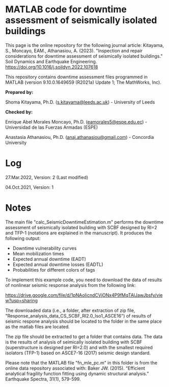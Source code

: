 # MATLAB code for downtime assessment of seismically isolated buildings

This page is the online repository for the following journal article: Kitayama, S., Moncayo, EAM., Athanasiou, A. (2023). "Inspection and repair considerations for downtime assessment of seismically isolated buildings." Soil Dynamics and Earthquake Engineering. https://doi.org/10.1016/j.soildyn.2022.107618

This repository contains downtime assessment files programmed in MATLAB (version 9.10.0.1649659 (R2021a) Update 1; The MathWorks, Inc).

<b>Prepared by:</b>

Shoma Kitayama, Ph.D. (s.kitayama@leeds.ac.uk) - University of Leeds

<b>Checked by:</b>

Enrique Abel Morales Moncayo, Ph.D. (eamorales5@espe.edu.ec) - Universidad de las Fuerzas Armadas (ESPE)

Anastasia Athanasiou, Ph.D. (anaj.athanasiou@gmail.com) - Concordia University

# Log

27.Mar.2022, Version: 2 (Last modified)

04.Oct.2021, Version: 1

# Notes

The main file "calc_SeismicDowntimeEstimation.m" performs the downtime assessment of seismically isolated building with SCBF designed by RI=2 and TFP-1 (notations are explained in the manuscript). It produces the following output:

- Downtime vulnerability curves
- Mean mobilization times
- Expected annual downtime (EADT)
- Expected annual downtime losses (EADTL)
- Probabilities for different colors of tags
 
To implement this example code, you need to download the data of results of nonlinear seismic response analysis from the following link:

https://drive.google.com/file/d/1pNAoIicndCVjONx4P9fMqTAlJawJbsfy/view?usp=sharing

The downloaded data (i.e., a folder, after extraction of zip file, "Response_analysis_data_CS_SCBF_RI2.0_Iso1_ASCE16") of results of seismic respone analysis should be located to the folder in the same place as the matlab files are located.

The zip file should be extracted to get a folder that contains data. The data is the results of analysis of seimically isolated building with SCBF (superstructure is designed per RI=2.0) and with the smallest required isolators (TFP-1) based on ASCE7-16 (2017) seismic design standard.

Please note that the MATLAB file "fn_mle_pc.m" in this folder is from the online data repository associated with: Baker JW. (2015). “Efficient analytical fragility function fitting using dynamic structural analysis.” Earthquake Spectra, 31(1), 579-599.

